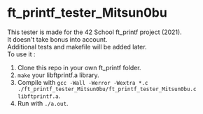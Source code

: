 # ft_printf_tester_Mitsun0bu
This tester is made for the 42 School ft_printf project (2021).  
It doesn't take bonus into account.  
Additional tests and makefile will be added later.  
To use it :  
1. Clone this repo in your own ft_printf folder.  
2. `make` your libftprintf.a library.  
3. Compile with `gcc -Wall -Werror -Wextra *.c ./ft_printf_tester_Mitsun0bu/ft_printf_tester_Mitsun0bu.c libftprintf.a`.  
4. Run with `./a.out`.
